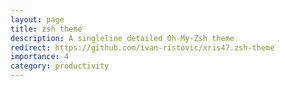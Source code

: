 ```yaml
---
layout: page
title: zsh theme
description: A singleline detailed Oh-My-Zsh theme 
redirect: https://github.com/ivan-ristovic/xris47.zsh-theme
importance: 4
category: productivity
---
```



